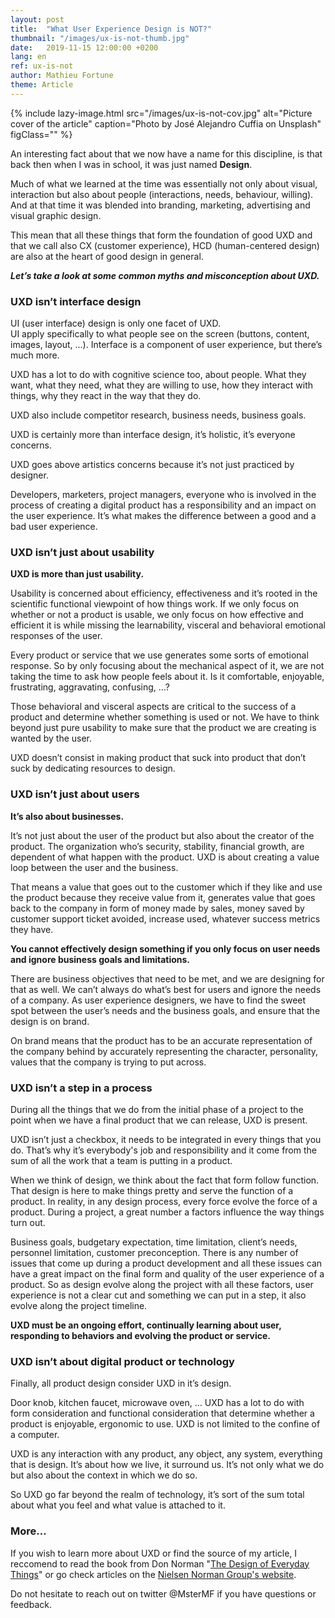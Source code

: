 ```yaml
---
layout: post
title:  "What User Experience Design is NOT?"
thumbnail: "/images/ux-is-not-thumb.jpg"
date:   2019-11-15 12:00:00 +0200
lang: en
ref: ux-is-not
author: Mathieu Fortune
theme: Article
---
```


{% include lazy-image.html src="/images/ux-is-not-cov.jpg" alt="Picture cover of the article" caption="Photo by José Alejandro Cuffia on Unsplash" figClass="" %}

An interesting fact about that we now have a name for this discipline, is that back then when I was in school, it was just named __Design__.

Much of what we learned at the time was essentially not only about visual, interaction but also about people (interactions, needs, behaviour, willing). And at that time it was blended into branding, marketing, advertising and visual graphic design.

This mean that all these things that form the foundation of good UXD and that we call also CX (customer experience), HCD (human-centered design) are also at the heart of good design in general.
 
*__Let’s take a look at some common myths and misconception about UXD.__* 

### UXD isn’t interface design

UI (user interface) design is only one facet of UXD. <br> UI apply specifically to what people see on the screen (buttons, content, images, layout, ...). Interface is a component of user experience, but there’s much more. 

UXD has a lot to do with cognitive science too, about people. What they want, what they need, what they are willing to use, how they interact with things, why they react in the way that they do. 

UXD also include competitor research, business needs, business goals. 

UXD is certainly more than interface design, it’s holistic, it’s everyone concerns.

UXD goes above artistics concerns because it’s not just practiced by designer. 

Developers, marketers, project managers, everyone who is involved in the process of creating a digital product has a responsibility and an impact on the user experience. It’s what makes the difference between a good and a bad user experience.

### UXD isn’t just about usability

__UXD is more than just usability.__

Usability is concerned about efficiency, effectiveness and it’s rooted in the scientific functional viewpoint of how things work. If we only focus on whether or not a product is usable, we only focus on how effective and efficient it is while missing the learnability, visceral and behavioral emotional responses of the user. 

Every product or service that we use generates some sorts of emotional response. So by only focusing about the mechanical aspect of it, we are not taking the time to ask how people feels about it. Is it comfortable, enjoyable, frustrating, aggravating, confusing, ...? 

Those behavioral and visceral aspects are critical to the success of a product and determine whether something is used or not. We have to think beyond just pure usability to make sure that the product we are creating is wanted by the user. 

UXD doesn’t consist in making product that suck into product that don’t suck by dedicating resources to design.

### UXD isn’t just about users

__It’s also about businesses.__

It’s not just about the user of the product but also about the creator of the product. The organization who’s security, stability, financial growth, are dependent of what happen with the product. UXD is about creating a value loop between the user and the business. 

That means a value that goes out to the customer which if they like and use the product because they receive value from it, generates value that goes back to the company in form of money made by sales, money saved by customer support ticket avoided, increase used, whatever success metrics they have.

__You cannot effectively design something if you only focus on user needs and ignore business goals and limitations.__

There are business objectives that need to be met, and we are designing for that as well. We can’t always do what’s best for users and ignore the needs of a company. As user experience designers, we have to find the sweet spot between the user’s needs and the business goals, and ensure that the design is on brand. 

On brand means that the product has to be an accurate representation of the company behind by accurately representing the character, personality, values that the company is trying to put across.
 
### UXD isn’t a step in a process
 
During all the things that we do from the initial phase of a project to the point when we have a final product that we can release, UXD is present.

UXD isn’t just a checkbox, it needs to be integrated in every things that you do. That’s why it’s everybody's job and responsibility and it come from the sum of all the work that a team is putting in a product. 

When we think of design, we think about the fact that form follow function. That design is here to make things pretty and serve the function of a product. In reality, in any design process, every force evolve the force of a product. During a project, a great number a factors influence the way things turn out.

Business goals, budgetary expectation, time limitation, client’s needs, personnel limitation, customer preconception. There is any number of issues that come up during a product development and all these issues can have a great impact on the final form and quality of the user experience of a product. So as design evolve along the project with all these factors, user experience is not a clear cut and something we can put in a step, it also evolve along the project timeline. 

__UXD must be an ongoing effort, continually learning about user, responding to behaviors and evolving the product or service.__
 
### UXD isn’t about digital product or technology
 
Finally, all product design consider UXD in it’s design. 

Door knob, kitchen faucet, microwave oven, … UXD has a lot to do with form consideration and functional consideration that determine whether a product is enjoyable, ergonomic to use. UXD is not limited to the confine of a computer.

UXD is any interaction with any product, any object, any system, everything that is design. It’s about how we live, it surround us. It’s not only what we do but also about the context in which we do so. 

So UXD go far beyond the realm of technology, it’s sort of the sum total about what you feel and what value is attached to it.
‍
### More...

If you wish to learn more about UXD or find the source of my article, I reccomend to read the book from Don Norman "[The Design of Everyday Things](https://www.amazon.com/Design-Everyday-Things-Revised-Expanded/dp/0465050654/ref=sxts_sxwds-bia?crid=534NFX7PGSCA&keywords=design+of+everyday+things&pd_rd_i=0465050654&pd_rd_r=32c45c18-038f-4002-9912-5b7e8dcd4416&pd_rd_w=vZzEA&pd_rd_wg=YoSXd&pf_rd_p=1cb3f32a-ccfd-479b-8a13-b22f56c942c6&pf_rd_r=XRW23ATBK7A0J6SX73P1&psc=1&qid=1573935321&sprefix=design+of+e%2Caps%2C521 "Link to Amazon")" or go check articles on the [Nielsen Norman Group's website](https://www.nngroup.com/ "Link to Nielsen Norman Group website").

Do not hesitate to reach out on twitter @MsterMF if you have questions or feedback.

